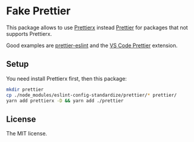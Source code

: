 # Fake Prettier

This package allows to use [Prettierx](https://www.npmjs.com/package/prettierx) instead [Prettier](https://www.npmjs.com/package/prettier) for packages that not supports Prettierx.

Good examples are [prettier-eslint](https://www.npmjs.com/package/prettier-eslint) and the [VS Code Prettier](https://marketplace.visualstudio.com/items?itemName=esbenp.prettier-vscode) extension.

## Setup

You need install Prettierx first, then this package:

```sh
mkdir prettier
cp ./node_modules/eslint-config-standardize/prettier/* prettier/
yarn add prettierx -D && yarn add ./prettier
```

## License

The MIT license.
